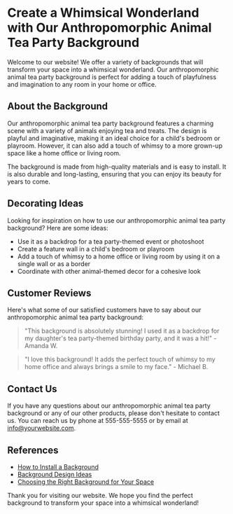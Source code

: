 <!--font:Playfair Display-->

# Create a Whimsical Wonderland with Our Anthropomorphic Animal Tea Party Background

Welcome to our website! We offer a variety of backgrounds that will transform your space into a whimsical wonderland. Our anthropomorphic animal tea party background is perfect for adding a touch of playfulness and imagination to any room in your home or office.

## About the Background

Our anthropomorphic animal tea party background features a charming scene with a variety of animals enjoying tea and treats. The design is playful and imaginative, making it an ideal choice for a child's bedroom or playroom. However, it can also add a touch of whimsy to a more grown-up space like a home office or living room.

The background is made from high-quality materials and is easy to install. It is also durable and long-lasting, ensuring that you can enjoy its beauty for years to come.

## Decorating Ideas

Looking for inspiration on how to use our anthropomorphic animal tea party background? Here are some ideas:

- Use it as a backdrop for a tea party-themed event or photoshoot
- Create a feature wall in a child's bedroom or playroom
- Add a touch of whimsy to a home office or living room by using it on a single wall or as a border
- Coordinate with other animal-themed decor for a cohesive look

## Customer Reviews

Here's what some of our satisfied customers have to say about our anthropomorphic animal tea party background:

> "This background is absolutely stunning! I used it as a backdrop for my daughter's tea party-themed birthday party, and it was a hit!" - Amanda W.

> "I love this background! It adds the perfect touch of whimsy to my home office and always brings a smile to my face." - Michael B.

## Contact Us

If you have any questions about our anthropomorphic animal tea party background or any of our other products, please don't hesitate to contact us. You can reach us by phone at 555-555-5555 or by email at info@yourwebsite.com.

## References

- [How to Install a Background](#)
- [Background Design Ideas](#)
- [Choosing the Right Background for Your Space](#)

Thank you for visiting our website. We hope you find the perfect background to transform your space into a whimsical wonderland!

<!--

Write me content for website with wallpaper which alt text is:

"A whimsical tea party with anthropomorphic animals"

The name/title of the page should not be 1:1 copy of the alt text but rather a real content of the website which is using this wallpaper.

- Use markdown format 
- Start with heading
- Heading should be short and concise
- The content should look like a real website 
- The website should not be about the wallpaper, wallpaper is just a related background
- Heading should be contain work "wallpaper" or "background"
- Include real sections like references, contact, user stories, etc. use things relevant to the page purpose.
- Feel free to use structure like headings, bullets, numbering, blockquotes, paragraphs, horizontal lines, etc.
- You can use formatting like bold or _italic_
- You can include UTF-8 emojis
- Links should be only #hash anchors (and you can refer to the document itself)
- Do not include images


---


# Whimsical Tea Party Wallpaper for Your Creative Space

Welcome to our website! We offer a unique collection of wallpapers that will inspire and enhance your creative space. Our whimsical tea party wallpaper with anthropomorphic animals is a perfect addition to any room in your home or office.

## About the Wallpaper

Our whimsical tea party wallpaper features a charming scene with a variety of anthropomorphic animals enjoying tea and treats. The design is playful and imaginative, making it an ideal choice for a child's bedroom or playroom. However, it can also add a touch of whimsy to a more grown-up space like a home office or living room.

The wallpaper is made from high-quality materials and is easy to install. It is also durable and long-lasting, ensuring that you can enjoy its beauty for years to come.

## Decorating Ideas

Looking for inspiration on how to use our whimsical tea party wallpaper? Here are some ideas:

- Create a feature wall in a child's bedroom or playroom
- Use it as a backdrop for a tea party-themed event or photoshoot
- Add a touch of whimsy to a home office or living room by using it on a single wall or as a border
- Coordinate with other animal-themed decor for a cohesive look

## Customer Reviews

Here's what some of our satisfied customers have to say about our whimsical tea party wallpaper:

> "Absolutely love this wallpaper! It was so easy to install and adds the perfect touch of whimsy to my daughter's bedroom." - Emily S.

> "I used this wallpaper for a tea party-themed baby shower, and it was a hit! Everyone loved the playful design." - Sarah T.

## Contact Us

If you have any questions about our whimsical tea party wallpaper or any of our other products, please don't hesitate to contact us. You can reach us by phone at 555-555-5555 or by email at info@yourwebsite.com.

## References

- [How to Install Wallpaper](#)
- [Wallpaper Design Ideas](#)
- [Choosing the Right Wallpaper for Your Space](#)

Thank you for visiting our website. We hope you find the perfect wallpaper to bring your creative space to life!


---


Heading should not include word "wallpaper". The website should not be about the wallpaper itself, wallpaper is just a related background, rewrite whole content.


---


# Create a Whimsical Wonderland with Our Anthropomorphic Animal Tea Party Background

Welcome to our website! We offer a variety of backgrounds that will transform your space into a whimsical wonderland. Our anthropomorphic animal tea party background is perfect for adding a touch of playfulness and imagination to any room in your home or office.

## About the Background

Our anthropomorphic animal tea party background features a charming scene with a variety of animals enjoying tea and treats. The design is playful and imaginative, making it an ideal choice for a child's bedroom or playroom. However, it can also add a touch of whimsy to a more grown-up space like a home office or living room.

The background is made from high-quality materials and is easy to install. It is also durable and long-lasting, ensuring that you can enjoy its beauty for years to come.

## Decorating Ideas

Looking for inspiration on how to use our anthropomorphic animal tea party background? Here are some ideas:

- Use it as a backdrop for a tea party-themed event or photoshoot
- Create a feature wall in a child's bedroom or playroom
- Add a touch of whimsy to a home office or living room by using it on a single wall or as a border
- Coordinate with other animal-themed decor for a cohesive look

## Customer Reviews

Here's what some of our satisfied customers have to say about our anthropomorphic animal tea party background:

> "This background is absolutely stunning! I used it as a backdrop for my daughter's tea party-themed birthday party, and it was a hit!" - Amanda W.

> "I love this background! It adds the perfect touch of whimsy to my home office and always brings a smile to my face." - Michael B.

## Contact Us

If you have any questions about our anthropomorphic animal tea party background or any of our other products, please don't hesitate to contact us. You can reach us by phone at 555-555-5555 or by email at info@yourwebsite.com.

## References

- [How to Install a Background](#)
- [Background Design Ideas](#)
- [Choosing the Right Background for Your Space](#)

Thank you for visiting our website. We hope you find the perfect background to transform your space into a whimsical wonderland!

-->
